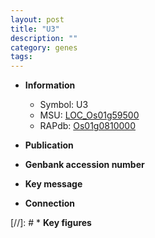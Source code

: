 ```yaml
---
layout: post
title: "U3"
description: ""
category: genes
tags: 
---
```


* **Information**  
    + Symbol: U3  
    + MSU: [LOC_Os01g59500](http://rice.uga.edu/cgi-bin/ORF_infopage.cgi?orf=LOC_Os01g59500)  
    + RAPdb: [Os01g0810000](http://rapdb.dna.affrc.go.jp/viewer/gbrowse_details/irgsp1?name=Os01g0810000)  

* **Publication**  

* **Genbank accession number**  

* **Key message**  

* **Connection**  

[//]: # * **Key figures**  



